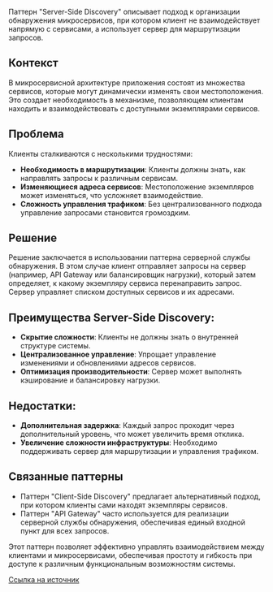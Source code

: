 Паттерн "Server-Side Discovery" описывает подход к организации обнаружения микросервисов, при котором клиент не взаимодействует напрямую с сервисами, а использует сервер для маршрутизации запросов.

## Контекст

В микросервисной архитектуре приложения состоят из множества сервисов, которые могут динамически изменять свои местоположения. Это создает необходимость в механизме, позволяющем клиентам находить и взаимодействовать с доступными экземплярами сервисов.

## Проблема

Клиенты сталкиваются с несколькими трудностями:

- **Необходимость в маршрутизации**: Клиенты должны знать, как направлять запросы к различным сервисам.
- **Изменяющиеся адреса сервисов**: Местоположение экземпляров может изменяться, что усложняет взаимодействие.
- **Сложность управления трафиком**: Без централизованного подхода управление запросами становится громоздким.

## Решение

Решение заключается в использовании паттерна серверной службы обнаружения. В этом случае клиент отправляет запросы на сервер (например, API Gateway или балансировщик нагрузки), который затем определяет, к какому экземпляру сервиса перенаправить запрос. Сервер управляет списком доступных сервисов и их адресами.

## Преимущества Server-Side Discovery:

- **Скрытие сложности**: Клиенты не должны знать о внутренней структуре системы.
- **Централизованное управление**: Упрощает управление изменениями и обновлениями адресов сервисов.
- **Оптимизация производительности**: Сервер может выполнять кэширование и балансировку нагрузки.

## Недостатки:

- **Дополнительная задержка**: Каждый запрос проходит через дополнительный уровень, что может увеличить время отклика.
- **Увеличение сложности инфраструктуры**: Необходимо поддерживать сервер для маршрутизации и управления трафиком.

## Связанные паттерны

- Паттерн "Client-Side Discovery" предлагает альтернативный подход, при котором клиенты сами находят экземпляры сервисов.
- Паттерн "API Gateway" часто используется для реализации серверной службы обнаружения, обеспечивая единый входной пункт для всех запросов.

Этот паттерн позволяет эффективно управлять взаимодействием между клиентами и микросервисами, обеспечивая простоту и гибкость при доступе к различным функциональным возможностям системы.

[Ссылка на источник](https://microservices.io/patterns/server-side-discovery.html)